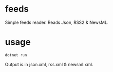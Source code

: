 # feeds
Simple feeds reader. Reads Json, RSS2 & NewsML.

# usage
```bash
dotnet run
```

Output is in json.xml, rss.xml & newsml.xml.